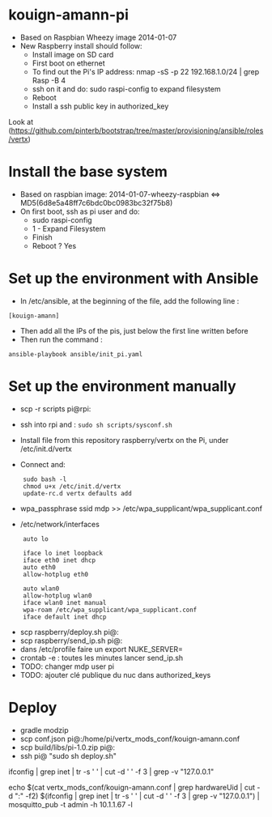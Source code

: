 kouign-amann-pi
===============

* Based on Raspbian Wheezy image 2014-01-07
* New Raspberry install should follow:
    * Install image on SD card
    * First boot on ethernet
    * To find out the Pi's IP address: nmap -sS -p 22 192.168.1.0/24 | grep Rasp -B 4
    * ssh on it and do: sudo raspi-config to expand filesystem
    * Reboot
    * Install a ssh public key in authorized_key

Look at (https://github.com/pinterb/bootstrap/tree/master/provisioning/ansible/roles/vertx)

# Install the base system

* Based on raspbian image: 2014-01-07-wheezy-raspbian <=> MD5(6d8e5a48ff7c6bdc0bc0983bc32f75b8)
* On first boot, ssh as pi user and do:
    * sudo raspi-config
    * 1 - Expand Filesystem
    * Finish
    * Reboot ? Yes

# Set up the environment with Ansible

* In /etc/ansible, at the beginning of the file, add the following line :
```
[kouign-amann]
```

* Then add all the IPs of the pis, just below the first line written before
* Then run the command :
```
ansible-playbook ansible/init_pi.yaml
```

# Set up the environment manually

* scp -r scripts pi@rpi:
* ssh into rpi and : ```sudo sh scripts/sysconf.sh```

* Install file from this repository raspberry/vertx on the Pi, under /etc/init.d/vertx
* Connect and:
```
    sudo bash -l
    chmod u+x /etc/init.d/vertx
    update-rc.d vertx defaults add
```

* wpa_passphrase ssid mdp >> /etc/wpa_supplicant/wpa_supplicant.conf

* /etc/network/interfaces
```
    auto lo

    iface lo inet loopback
    iface eth0 inet dhcp
    auto eth0
    allow-hotplug eth0

    auto wlan0
    allow-hotplug wlan0
    iface wlan0 inet manual
    wpa-roam /etc/wpa_supplicant/wpa_supplicant.conf
    iface default inet dhcp
```
* scp raspberry/deploy.sh pi@<ip>:
* scp raspberry/send_ip.sh pi@<ip>:
* dans /etc/profile faire un export NUKE_SERVER=<IP>
* crontab -e : toutes les minutes lancer send_ip.sh
* TODO: changer mdp user pi
* TODO: ajouter clé publique du nuc dans authorized_keys



# Deploy

* gradle modzip
* scp conf.json pi@<ip>:/home/pi/vertx_mods_conf/kouign-amann.conf
* scp build/libs/pi-1.0.zip pi@<ip>:
* ssh pi@<ip> "sudo sh deploy.sh"




ifconfig | grep inet | tr -s ' ' | cut -d ' ' -f 3 | grep -v
"127.0.0.1"

echo $(cat vertx_mods_conf/kouign-amann.conf | grep hardwareUid | cut
-d ":" -f2) $(ifconfig | grep inet | tr -s ' ' | cut -d ' ' -f 3 | grep -v "127.0.0.1")  | mosquitto_pub -t admin -h 10.1.1.67 -l
